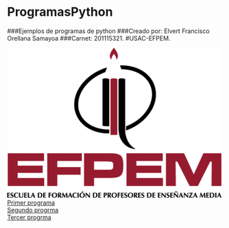 # ProgramasPython
###Ejemplos de programas de python
###Creado por: Elvert Francisco Orellana Samayoa
###Carnet: 201115321.
#USAC-EFPEM.

<img src="imagenes/img1.png" width="500" heigth="400">
<br>
<a href="labora2.py">Primer programa</a>
<br>
<a href="paipon.py">Segundo progrma</a>
<br>
<a href="persona.py">Tercer progrma</a>
